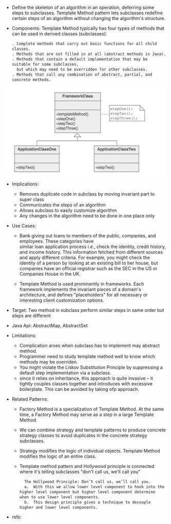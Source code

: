 * Define the skeleton of an algorithm in an operation, deferring some steps to subclasses. Template Method pattern lets 
subclasses redefine certain steps of an algorithm without changing the algorithm's structure.

* Components: Template Method typically has four types of methods that can be used in derived classes (subclasses):
      
      . Complete methods that carry out basic functions for all child classes.
      . Methods that are not filled in at all (abstract methods in Java).
      . Methods that contain a default implementation that may be suitable for some subclasses, 
        but which may need to be overridden for other subclasses.
      . Methods that call any combination of abstract, partial, and concrete methods.
![](template.png)

* Implications:
    * Removes duplicate code in subclass by moving invariant part to super class
    * Communicates the steps of an algorithm
    * Allows subclass to easily customize algorithm
    * Any changes in the algorithm need to be done in one place only

* Use Cases:
    * Bank giving out loans to members of the public, companies, and employees. These categories have  
    similar loan application process i.e., check the identity, credit history, and income history. 
    This information fetched from different sources and apply different criteria. 
    For example, you might check the identity of a person by looking at an existing bill to her house, 
    but companies have an official registrar such as the SEC in the US or Companies House in the UK.
    
    * Template Method is used prominently in frameworks. Each framework implements the invariant pieces of a domain's
     architecture, and defines "placeholders" for all necessary or interesting client customization options.

* Target: Two method in subclass perform similar steps in same order but steps are different

* Java Api: AbstractMap, AbstractSet

* Limitations:
    * Complication arses when subclass has to implement may abstract method.
    * Programmer need to study template method well to know which methods may be overriden.
    * You might violate the Liskov Substitution Principle by suppressing a default step implementation via a subclass.
    * since it relies on inheritance, this approach is quite invasive – it tightly couples classes together and 
    introduces with excessive boilerplate. This can be avoided by taking ofp approach.

* Related Patterns:
    * Factory Method is a specialization of Template Method. At the same time, a Factory Method may serve as a step in 
    a large Template Method.
    * We can combine strategy and template patterns to produce concrete strategy classes to avoid duplicates in
    the concrete strategy subclasses.
    * Strategy modifies the logic of individual objects. Template Method modifies the logic of an entire class.  
    * Template method pattern and Hollywood principle is connected where it's telling subclasses "don't call us, 
    we'll call you"
    
            The Hollywood Principle: Don’t call us, we’ll call you.
            a.	With this we allow lower level component to hook into the higher level component but higher level component determine when to use lower level components.
            b.	This design principle gives a technique to decouple higher and lower level components.

* refs: